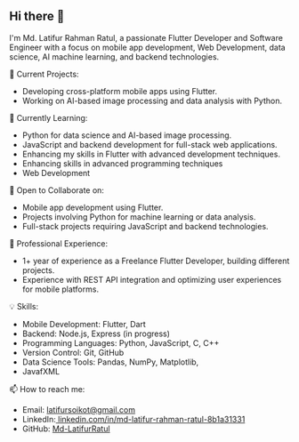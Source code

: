 ## Hi there 👋

I'm Md. Latifur Rahman Ratul, a passionate Flutter Developer and Software Engineer with a focus on mobile app development, Web Development, data science, AI machine learning, and backend technologies.

🔭 Current Projects:
- Developing cross-platform mobile apps using Flutter.
- Working on AI-based image processing and data analysis with Python.

🌱 Currently Learning:
- Python for data science and AI-based image processing.
- JavaScript and backend development for full-stack web applications.
- Enhancing my skills in Flutter with advanced development techniques.
- Enhancing skills in advanced programming techniques
- Web Development 

👯 Open to Collaborate on:
- Mobile app development using Flutter.
- Projects involving Python for machine learning or data analysis.
- Full-stack projects requiring JavaScript and backend technologies.

💼 Professional Experience:
- 1+ year of experience as a Freelance Flutter Developer, building different projects.
- Experience with REST API integration and optimizing user experiences for mobile platforms.

💡 Skills:
- Mobile Development: Flutter, Dart
- Backend: Node.js, Express (in progress)
- Programming Languages: Python, JavaScript, C, C++
- Version Control: Git, GitHub
- Data Science Tools: Pandas, NumPy, Matplotlib,
- JavafXML 

📫 How to reach me:
- Email:  [latifursoikot@gmail.com](https://latifursoikot@gmail.com)
- LinkedIn:[ linkedin.com/in/md-latifur-rahman-ratul-8b1a31331](https://www.linkedin.com/in/md-latifur-rahman-ratul-8b1a31331/)
- GitHub: [Md-LatifurRatul](https://github.com/Md-LatifurRatul)



<!--
**Md-LatifurRatul/Md-LatifurRatul** is a ✨ _special_ ✨ repository because its `README.md` (this file) appears on your GitHub profile.

Here are some ideas to get you started:

- 🔭 I’m currently working on ...
- 🌱 I’m currently learning ...
- 👯 I’m looking to collaborate on ...
- 🤔 I’m looking for help with ...
- 💬 Ask me about ...
- 📫 How to reach me: ...
- 😄 Pronouns: ...
- ⚡ Fun fact: ...
-->
